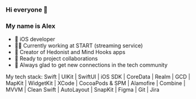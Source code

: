 ### Hi everyone 👋
### My name is Alex
- 🍎 iOS developer
- 🧑‍💻 Currently working at START (streaming service)
- 📲 Creator of Hedonist and Mind Hooks apps
- 🤝 Ready to project collaborations
- 🎉 Always glad to get new connections in the tech community

My tech stack:
Swift | UIKit | SwiftUI | iOS SDK | CoreData | Realm | GCD | MapKit | WidgetKit | XCode | CocoaPods & SPM | Alamofire | Combine | MVVM | Clean Swift | AutoLayout | SnapKit | Figma | Git | Jira
